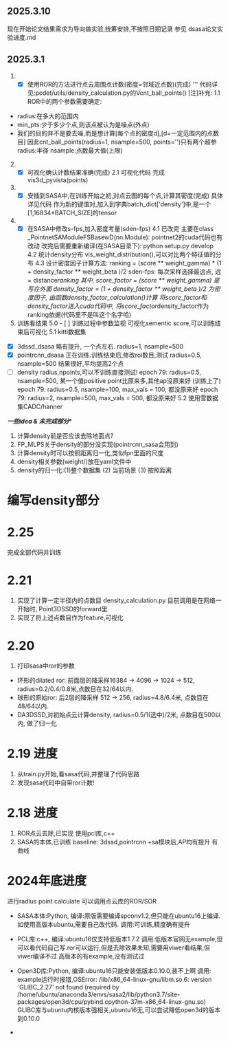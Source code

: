 ## 2025.3.10
现在开始论文结果需求为导向做实验,统筹安排,不按照日期记录
参见 dsasa论文实验进度.md

## 2025.3.1
1. - [x] 使用ROR的方法进行点云周围点计数(密度=邻域近点数)(完成)
'''
代码详见:pcdet/utils/density_calculation.py的Vcnt_ball_points()
[注]补充:
1.1 ROR中的两个参数需要确定: 
- radius:在多大的范围内 
- min_pts:少于多少个点,则该点被认为是噪点(外点)
- 我们的目的并不是要去噪,而是想计算[每个点的密度d],[d=一定范围内的点数目]
因此cnt_ball_points(radius=1, nsample=500, points='')只有两个超参
radius:半径
nsample:点数最大值(上限)
2. - [x] 可视化确认计数结果准确(完成)
2.1 可视化代码 完成 vis3d_pyvista(points)
3. - [x] 安插到SASA中,在训练开始之初,对点云图的每个点,计算其密度(完成)
具体详见代码
作为新的键值对,加入到字典batch_dict['density']中,是一个[1,16834*BATCH_SIZE]的tensor
4. - [x] 在SASA中修改s-fps,加入密度考量(sden-fps)
4.1 已改完
主要在class _PointnetSAModuleFSBasewD(nn.Module):
pointnet2的cuda代码也有改动
改完后需要重新编译(在SASA目录下): python setup.py develop
4.2 统计density分布
vis_weight_distribution(),可以对比两个特征值的分布
4.3 设计密度因子计算方法:
ranking = (score ** weight_gamma) * (1 + density_factor ** weight_beta )/2
sden-fps: 每次采样选择最远点, 远 = distance*ranking
其中,
score_factor = (score ** weight_gamma) 是写在外面
density_factor = (1 + density_factor ** weight_beta )/2 为密度因子, 由函数density_factor_calculation()计算
将score_factor和density_factor送入cuda代码中, 将score_factor*density_factor作为ranking依据(代码里不是叫这个名字哈)
5. 训练看结果
5.0 - [ ] 训练过程中参数监视
可视化sementic score,可以训练结束后可视化
5.1 kitti数据集
- [x] 3dssd_dsasa 略有提升, 一个点左右. 
radius=1, nsample=500
- [x] pointrcnn_dsasa 正在训练.训练结束后,修改roi数目,测试 
radius=0.5, nsample=500 结果很好,平均提高2个点
- [ ] density radius,npoints,可以不训练直接测试!
epoch 79: radius=0.5, nsample=500, 某一个值positive point比原来多,其他ap没原来好 (训练上了)
epoch 79: radius=0.5, nsample=100, max_vals = 100, 都没原来好
epoch 79: radius=2, nsample=500, max_vals = 500, 都没原来好
5.2 使用雪数据集CADC/hanner

*****一些idea & 未完成部分******
1. 计算density前是否应该去除地面点?
2. FP_MLPS关于density的部分没实现(pointrcnn_sasa会用到)
3. 计算density时可以按照距离归一化,类似fpn里面的尺度
4. density相关参数(weight/)放在yaml文件中
5. density的归一化:(1)整个数据集 (2) 当前场景 (3) 按照距离


# 编写density部分
# 2.25
完成全部代码并训练
# 2.21
1. 实现了计算一定半径内的点数目
density_calculation.py
目前调用是在网络一开始时, Point3DSSD的forward里
2. 实现了将上述点数目作为feature,可视化

# 2.20
1. 打印sasa中ror的参数
- 环形的dilated ror: 前面层的降采样16384 -> 4096 -> 1024 -> 512, radius=0.2/0.4/0.8米,点数目在32/64以内.
- 球形的原始ror: 后2层的降采样 512 -> 256, radius=4.8/6.4米, 点数目在48/64以内.
- DA3DSSD,对初始点云计算density, radius=0.5/1(选中)/2米, 点数目在500以内, 做了归一化
# 2.19 进度
1. 从train.py开始,看sasa代码,并整理了代码思路
2. 发现sasa代码中自带ror计数!

# 2.18 进度
1. ROR点云去除,已实现
使用pcl库,c++
2. SASA的本体,已训练
baseline: 3dssd,pointrcnn
+sa模块后,AP均有提升
有曲线



# 2024年底进度
进行radius point calculate 
可以调用点云库的ROR/SOR
- SASA本体:Python,
编译:原版需要编译spconv1.2,但只能在ubuntu16上编译.如使用高版本ubuntu,需要自己改代码.
调用:可训练,精度确有提升
- PCL库:c++,
编译:ubuntu16仅支持低版本1.7.2
调用:低版本官网无example,但可以看代码自己写.ror可以运行,但是去除效果未知,需要用viwer看结果,但viwer编译不过
高版本的有example,没有测试过
- Open3D库:Python,
编译:ubuntu16只能安装低版本0.10.0,装不上啊
调用:
example运行时报错,OSError: /lib/x86_64-linux-gnu/libm.so.6: version `GLIBC_2.27' not found (required by /home/ubuntu/anaconda3/envs/sasa2/lib/python3.7/site-packages/open3d/cpu/pybind.cpython-37m-x86_64-linux-gnu.so)
GLIBC库与ubuntu内核版本强相关,ubuntu16无,可以尝试降低open3d的版本到0.10.0

-
